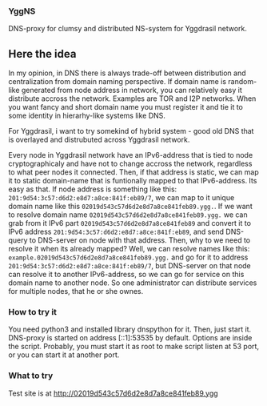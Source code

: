 ### YggNS

DNS-proxy for clumsy and distributed NS-system for Yggdrasil network.

## Here the idea

In my opinion, in DNS there is always trade-off between distribution and centralization from domain naming perspective. If domain name is random-like generated from node address in network, you can relatively easy it distribute accross the network. Examples are TOR and I2P networks. When you want fancy and short domain name you must register it and tie it to some identity in hierarhy-like systems like DNS.

For Yggdrasil, i want to try somekind of hybrid system - good old DNS that is overlayed and distrubuted across Yggdrasil network.

Every node in Yggdrasil network have an IPv6-address that is tied to node cryptographicaly and have not to change accross the network, regardless to what peer nodes it connected. Then, if that address is static, we can map it to static domain-name that is funtionally mapped to that IPv6-address.
Its easy as that.
If node address is something like this: `201:9d54:3c57:d6d2:e8d7:a8ce:841f:eb89/7`, we can map to it unique domain name like this `02019d543c57d6d2e8d7a8ce841feb89.ygg.`.
If we want to resolve domain name `02019d543c57d6d2e8d7a8ce841feb89.ygg.` we can grab from it IPv6 part `02019d543c57d6d2e8d7a8ce841feb89` and convert it to IPv6 address `201:9d54:3c57:d6d2:e8d7:a8ce:841f:eb89`, and send DNS-query to DNS-server on node with that address. Then, why to we need to resolve it when its already mapped? Well, we can resolve names like this: `example.02019d543c57d6d2e8d7a8ce841feb89.ygg.` and go for it to address `201:9d54:3c57:d6d2:e8d7:a8ce:841f:eb89/7`, but DNS-server on that node can resolve it to another IPv6-address, so we can go for service on this domain name to another node. So one administrator can distribute services for multiple nodes, that he or she ownes.

### How to try it
You need python3 and installed library dnspython for it.
Then, just start it. DNS-proxy is started on address [::1]:53535 by default.
Options are inside the script. Probably, you must start it as root to make script listen at 53 port, or you can start it at another port.

### What to try
Test site is at http://02019d543c57d6d2e8d7a8ce841feb89.ygg
